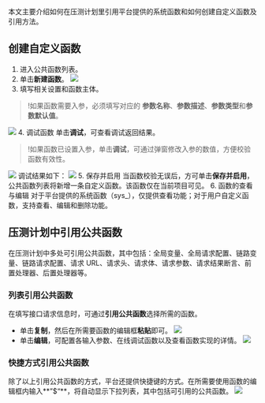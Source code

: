 本文主要介绍如何在压测计划里引用平台提供的系统函数和如何创建自定义函数及引用方法。

## 创建自定义函数
1. 进入公共函数列表。
2. 单击**新建函数**。
![](https://qcloudimg.tencent-cloud.cn/raw/f0136d6d2346a95229e7560730effbaa.png)
3. 填写相关设置和函数主体。
>!如果函数需要入参，必须填写对应的 **参数名称**、**参数描述**、**参数类型**和**参数默认值**。

 ![](https://qcloudimg.tencent-cloud.cn/raw/984b1fb1776b3b4d3e6162f610352a06.png)
4. 调试函数
单击**调试**，可查看调试返回结果。
>!如果函数已设置入参，单击**调试**，可通过弹窗修改入参的数值，方便校验函数有效性。

 ![](https://qcloudimg.tencent-cloud.cn/raw/adff2075b5753999cd44b9c916b01a5d.png)
调试结果如下：
![](https://qcloudimg.tencent-cloud.cn/raw/fe4124273f061b28314719bcf90ced47.png)
5. 保存并启用
当函数校验无误后，方可单击**保存并启用**，公共函数列表将新增一条自定义函数。该函数仅在当前项目可见。
6. 函数的查看与编辑
对于平台提供的系统函数（sys_），仅提供查看功能；对于用户自定义函数，支持查看、编辑和删除功能。


## 压测计划中引用公共函数
在压测计划中多处可引用公共函数，其中包括：全局变量、全局请求配置、链路变量、链路请求配置、请求 URL、请求头、请求体、请求参数、请求结果断言、前置处理器、后置处理器等。

### 列表引用公共函数
在填写接口请求信息时，可通过**引用公共函数**选择所需的函数。
- 单击**复制**，然后在所需要函数的编辑框**粘贴**即可。
![](https://qcloudimg.tencent-cloud.cn/raw/6a3473dd6169dd73a70265c92904f10b.png)
- 单击**编辑**，可配置各输入参数、在线调试函数以及查看函数实现的详情。
![](https://qcloudimg.tencent-cloud.cn/raw/a40a4673deda852c5cfbeb0018ed7b95.png)

### 快捷方式引用公共函数
除了以上引用公共函数的方式，平台还提供快捷键的方式。在所需要使用函数的编辑框内输入**”$“**，将自动显示下拉列表，其中包括可引用的公共函数。
![](https://qcloudimg.tencent-cloud.cn/raw/61a668c9a480a99bd3d064940dd187df.png)
